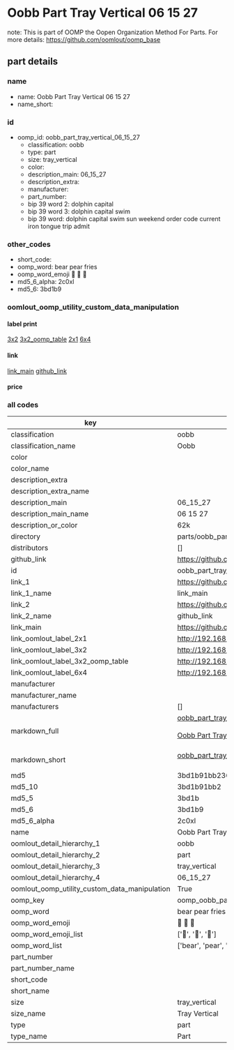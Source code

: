 # Oobb Part Tray Vertical 06 15 27  

note: This is part of OOMP the Oopen Organization Method For Parts. For more details: https://github.com/oomlout/oomp_base

##  part details





### name
* name: Oobb Part Tray Vertical 06 15 27
* name_short: 
### id
* oomp_id: oobb_part_tray_vertical_06_15_27
  * classification: oobb
  * type: part
  * size: tray_vertical
  * color: 
  * description_main: 06_15_27
  * description_extra: 
  * manufacturer: 
  * part_number: 
  * bip 39 word 2: dolphin capital
  * bip 39 word 3: dolphin capital swim
  * bip 39 word: dolphin capital swim sun weekend order code current iron tongue trip admit

### other_codes
* short_code: 
* oomp_word: bear pear fries
* oomp_word_emoji :bear: :pear: :fries:
* md5_6_alpha: 2c0xl
* md5_6: 3bd1b9






### oomlout_oomp_utility_custom_data_manipulation
#### label print
[3x2](http://192.168.1.245:1112/?label=oomp%202c0xl)
[3x2_oomp_table](http://192.168.1.107:1112/?label=oomp%202c0xl)
[2x1](http://192.168.1.242:1112/?label=oomp%202c0xl)
[6x4](http://192.168.1.55:1112/?label=oomp%202c0xl)    

#### link

[link_main](https://github.com/oomlout/oomlout_oomp_current_version_messy/tree/main/parts/oobb_part_tray_vertical_06_15_27) [github_link](https://github.com/oomlout/oomlout_oomp_part_src/tree/main/parts/oobb_part_tray_vertical_06_15_27)                             

#### price







### all codes 
| key | value |  
| --- | --- |  
| classification | oobb |  
| classification_name | Oobb |  
| color |  |  
| color_name |  |  
| description_extra |  |  
| description_extra_name |  |  
| description_main | 06_15_27 |  
| description_main_name | 06 15 27 |  
| description_or_color | 62k |  
| directory | parts/oobb_part_tray_vertical_06_15_27 |  
| distributors | [] |  
| github_link | https://github.com/oomlout/oomlout_oomp_part_src/tree/main/parts/oobb_part_tray_vertical_06_15_27 |  
| id | oobb_part_tray_vertical_06_15_27 |  
| link_1 | https://github.com/oomlout/oomlout_oomp_current_version_messy/tree/main/parts/oobb_part_tray_vertical_06_15_27 |  
| link_1_name | link_main |  
| link_2 | https://github.com/oomlout/oomlout_oomp_part_src/tree/main/parts/oobb_part_tray_vertical_06_15_27 |  
| link_2_name | github_link |  
| link_main | https://github.com/oomlout/oomlout_oomp_current_version_messy/tree/main/parts/oobb_part_tray_vertical_06_15_27 |  
| link_oomlout_label_2x1 | http://192.168.1.242:1112/?label=oomp%202c0xl |  
| link_oomlout_label_3x2 | http://192.168.1.245:1112/?label=oomp%202c0xl |  
| link_oomlout_label_3x2_oomp_table | http://192.168.1.107:1112/?label=oomp%202c0xl |  
| link_oomlout_label_6x4 | http://192.168.1.55:1112/?label=oomp%202c0xl |  
| manufacturer |  |  
| manufacturer_name |  |  
| manufacturers | [] |  
| markdown_full | [oobb_part_tray_vertical_06_15_27](https://github.com/oomlout/oomlout_oomp_current_version_messy/tree/main/parts/oobb_part_tray_vertical_06_15_27)<br>[](https://github.com/oomlout/oomlout_oomp_current_version_messy/tree/main/parts/oobb_part_tray_vertical_06_15_27)<br>[Oobb Part Tray Vertical 06 15 27](https://github.com/oomlout/oomlout_oomp_current_version_messy/tree/main/parts/oobb_part_tray_vertical_06_15_27)<br><br> |  
| markdown_short | [oobb_part_tray_vertical_06_15_27](https://github.com/oomlout/oomlout_oomp_current_version_messy/tree/main/parts/oobb_part_tray_vertical_06_15_27)<br><br> |  
| md5 | 3bd1b91bb23605a270fc8d95b7c88206 |  
| md5_10 | 3bd1b91bb2 |  
| md5_5 | 3bd1b |  
| md5_6 | 3bd1b9 |  
| md5_6_alpha | 2c0xl |  
| name | Oobb Part Tray Vertical 06 15 27 |  
| oomlout_detail_hierarchy_1 | oobb |  
| oomlout_detail_hierarchy_2 | part |  
| oomlout_detail_hierarchy_3 | tray_vertical |  
| oomlout_detail_hierarchy_4 | 06_15_27 |  
| oomlout_oomp_utility_custom_data_manipulation | True |  
| oomp_key | oomp_oobb_part_tray_vertical_06_15_27 |  
| oomp_word | bear pear fries |  
| oomp_word_emoji | :bear: :pear: :fries: |  
| oomp_word_emoji_list | [':bear:', ':pear:', ':fries:'] |  
| oomp_word_list | ['bear', 'pear', 'fries'] |  
| part_number |  |  
| part_number_name |  |  
| short_code |  |  
| short_name |  |  
| size | tray_vertical |  
| size_name | Tray Vertical |  
| type | part |  
| type_name | Part |  
